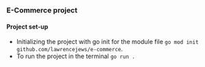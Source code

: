 ### E-Commerce project

#### Project set-up
- Initializing the project with go init for the module file `go mod init github.com/lawrencejews/e-commerce`.
- To run the project in the terminal `go run .`